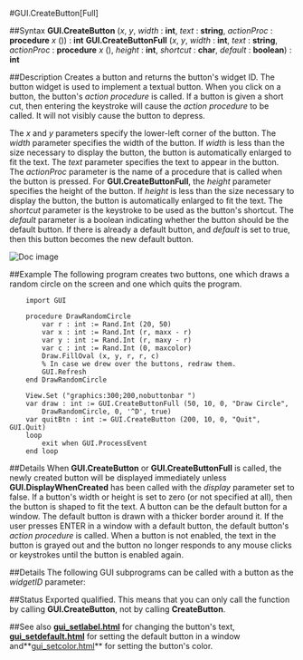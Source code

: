 
#GUI.CreateButton[Full]

##Syntax
**GUI.CreateButton** (_x_, _y_, _width_ : **int**, _text_ : **string**,    _actionProc_ : **procedure** _x_ ()) : **int**
**GUI.CreateButtonFull** (_x_, _y_, _width_ : **int**, _text_ : **string**,    _actionProc_ : **procedure** _x_ (), _height_ : **int**, _shortcut_ : **char**, _default_ : **boolean**) : **int**



##Description
Creates a button and returns the button's widget ID.
The button widget is used to implement a textual button. When you click on a button, the button's _action procedure_ is called. If a button is given a short cut, then entering the keystroke will cause the _action procedure_ to be called. It will not visibly cause the button to depress.

The _x_ and _y_ parameters specify the lower-left corner of the button. The _width_ parameter specifies the width of the button. If _width_ is less than the size necessary to display the button, the button is automatically enlarged to fit the text. The _text_ parameter specifies the text to appear in the button. The _actionProc_ parameter is the name of a procedure that is called when the button is pressed.
For **GUI.CreateButtonFull**, the _height_ parameter specifies the height of the button. If _height_ is less than the size necessary to display the button, the button is automatically enlarged to fit the text. The _shortcut_ parameter is the keystroke to be used as the button's shortcut. The _default_ parameter is a boolean indicating whether the button should be the default button. If there is already a default button, and _default_ is set to true, then this button becomes the new default button.

![Doc image](gui_createbutton_full01.gif)


##Example
The following program creates two buttons, one which draws a random circle on the screen and one which quits the program.



        import GUI
        
        procedure DrawRandomCircle
            var r : int := Rand.Int (20, 50)
            var x : int := Rand.Int (r, maxx - r)
            var y : int := Rand.Int (r, maxy - r)
            var c : int := Rand.Int (0, maxcolor)
            Draw.FillOval (x, y, r, r, c)
            % In case we drew over the buttons, redraw them.
            GUI.Refresh
        end DrawRandomCircle
        
        View.Set ("graphics:300;200,nobuttonbar ")
        var draw : int := GUI.CreateButtonFull (50, 10, 0, "Draw Circle",
            DrawRandomCircle, 0, '^D', true)
        var quitBtn : int := GUI.CreateButton (200, 10, 0, "Quit", GUI.Quit)
        loop
            exit when GUI.ProcessEvent
        end loop
##Details
When **GUI.CreateButton** or **GUI.CreateButtonFull** is called, the newly created button will be displayed immediately unless **GUI.DisplayWhenCreated** has been called with the _display_ parameter set to false. 
If a button's width or height is set to zero (or not specified at all), then the button is shaped to fit the text.
A button can be the default button for a window. The default button is drawn with a thicker border around it. If the user presses ENTER in a window with a default button, the default button's _action procedure_ is called.
When a button is not enabled, the text in the button is grayed out and the button no longer responds to any mouse clicks or keystrokes until the button is enabled again.



##Details
The following GUI subprograms can be called with a button as the _widgetID_ parameter:






##Status
Exported qualified.
This means that you can only call the function by calling **GUI.CreateButton**, not by calling **CreateButton**.



##See also
**[gui_setlabel.html](GUI.SetLabel)** for changing the button's text, **[gui_setdefault.html](GUI.SetDefault)** for setting the default button in a window and**[gui_setcolor.html](GUI.SetColor)** for setting the button's color.


